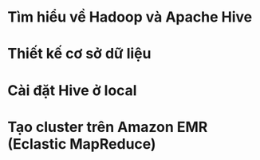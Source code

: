 # Tìm hiểu về Hadoop và Apache Hive
# Thiết kế cơ sở dữ liệu
# Cài đặt Hive ở local
# Tạo cluster trên Amazon EMR (Eclastic MapReduce)
